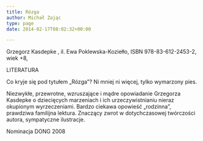 ```yaml
---
title: Rózga
author: Michał Zając
type: page
date: 2014-02-17T08:02:32+00:00

---
```

Grzegorz Kasdepke , il. Ewa Poklewska-Koziełło, ISBN 978-83-612-2453-2, wiek +8,
  
LITERATURA
  
Co kryje się pod tytułem &#8222;Rózga&#8221;? Ni mniej ni więcej, tylko wymarzony pies.
  
Niezwykłe, przewrotne, wzruszające i mądre opowiadanie Grzegorza Kasdepke o dziecięcych marzeniach i ich urzeczywistnianiu nieraz okupionym wyrzeczeniami. Bardzo ciekawa opowieść „rodzinna”, prawdziwa familijna lektura. Znaczący zwrot w dotychczasowej twórczości autora, sympatyczne ilustracje. 

Nominacja DONG 2008